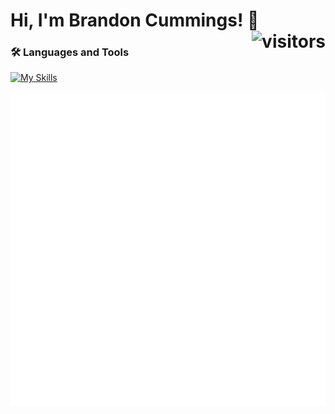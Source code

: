 # Hi, I'm Brandon Cummings! 👋 <span style="float: right;">![visitors](https://visitor-badge.laobi.icu/badge?page_id=rbcmgs_visitor_badge_simple&left_color=royalblue&right_color=black)</span>

### :hammer_and_wrench: Languages and Tools

[![My Skills](https://skillicons.dev/icons?i=ae,ai,ps,pr,alpinejs,angular,ansible,apollo,apple,arch,aws,azure,babel,bash,bootstrap,bsd,c,cs,cpp,cloudflare,cmake,codepen,css,debian,discord,docker,dotnet,elasticsearch,express,fastapi,figma,firebase,gcp,git,github,githubactions,gitlab,graphql,gulp,heroku,html,htmx,ipfs,js,jest,jquery,kafka,kali,kubernetes,less,linux,lua,md,materialui,mint,mongodb,mysql,nginx,nodejs,npm,perl,php,postgres,postman,powershell,py,pycharm,pytorch,r,react,redhat,redis,redux,regex,sass,sqlite,styledcomponents,sublime,sequelize,solidity,svg,tailwind,tensorflow,ts,ubuntu,unity,unreal,vercel,vim,visualstudio,vscode,vue,webpack,windows,wordpress,yarn)](https://skillicons.dev)

![if you see this, it means my metrics are not working](https://github.com/rbcmgs/rbcmgs/blob/main/github-metrics.svg)
